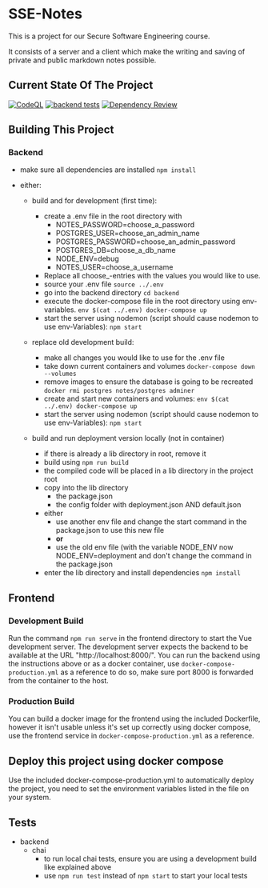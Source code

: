 # SSE-Notes

This is a project for our Secure Software Engineering course.

It consists of a server and a client which make the writing and saving of private and public markdown notes possible.

## Current State Of The Project
[![CodeQL](https://github.com/BranAndSceolan/SSE-Notes/actions/workflows/codeql-analysis.yml/badge.svg)](https://github.com/BranAndSceolan/SSE-Notes/actions/workflows/codeql-analysis.yml)
[![backend tests](https://github.com/BranAndSceolan/SSE-Notes/actions/workflows/backend-test.yml/badge.svg)](https://github.com/BranAndSceolan/SSE-Notes/actions/workflows/backend-test.yml)
[![Dependency Review](https://github.com/BranAndSceolan/SSE-Notes/actions/workflows/dependency-review.yml/badge.svg)](https://github.com/BranAndSceolan/SSE-Notes/actions/workflows/dependency-review.yml)

## Building This Project

### Backend
* make sure all dependencies are installed ``npm install``
* either:

  * build and for development (first time):
    * create a .env file in the root directory with
      * NOTES_PASSWORD=choose_a_password
      * POSTGRES_USER=choose_an_admin_name
      * POSTGRES_PASSWORD=choose_an_admin_password
      * POSTGRES_DB=choose_a_db_name
      * NODE_ENV=debug
      * NOTES_USER=choose_a_username
    * Replace all choose_-entries with the values you would like to use.
    * source your .env file  ``source ../.env``
    * go into the backend directory ``cd backend``
    * execute the docker-compose file in the root directory using env-variables. ``env $(cat ../.env) docker-compose up``
    * start the server using nodemon (script should cause nodemon to use env-Variables): ``npm start``

  * replace old development build:
    * make all changes you would like to use for the .env file
    * take down current containers and volumes ``docker-compose down --volumes``
    * remove images to ensure the database is going to be recreated ``docker rmi postgres notes/postgres adminer``
    * create and start new containers and volumes: ``env $(cat ../.env) docker-compose up``
    * start the server using nodemon (script should cause nodemon to use env-Variables): ``npm start``

  * build and run deployment version locally (not in container)
    * if there is already a lib directory in root, remove it
    * build using ``npm run build``
    * the compiled code will be placed in a lib directory in the project root
    * copy into the lib directory
      * the package.json
      * the config folder with deployment.json AND default.json
    * either 
      - use another env file and change the start command in the package.json to use this new file
      - **or**
      - use the old env file (with the variable NODE_ENV now NODE_ENV=deployment and don't change the command in the package.json
    * enter the lib directory and install dependencies ``npm install``

## Frontend

### Development Build
Run the command ``npm run serve`` in the frontend directory to start the Vue development server.
The development server expects the backend to be available at the URL "http://localhost:8000/".
You can run the backend using the instructions above or as a docker container, use ``docker-compose-production.yml`` as a reference to do so, make sure port 8000 is forwarded from the container to the host.

### Production Build
You can build a docker image for the frontend using the included Dockerfile, however it isn't usable unless it's set up correctly using docker compose, use the frontend service in ``docker-compose-production.yml`` as a reference.


## Deploy this project using docker compose

Use the included docker-compose-production.yml to automatically deploy the project, you need to set the environment variables listed in the file on your system.

## Tests
  * backend
    * chai
      * to run local chai tests, ensure you are using a development build like explained above
      * use ``npm run test`` instead of ``npm start`` to start your local tests